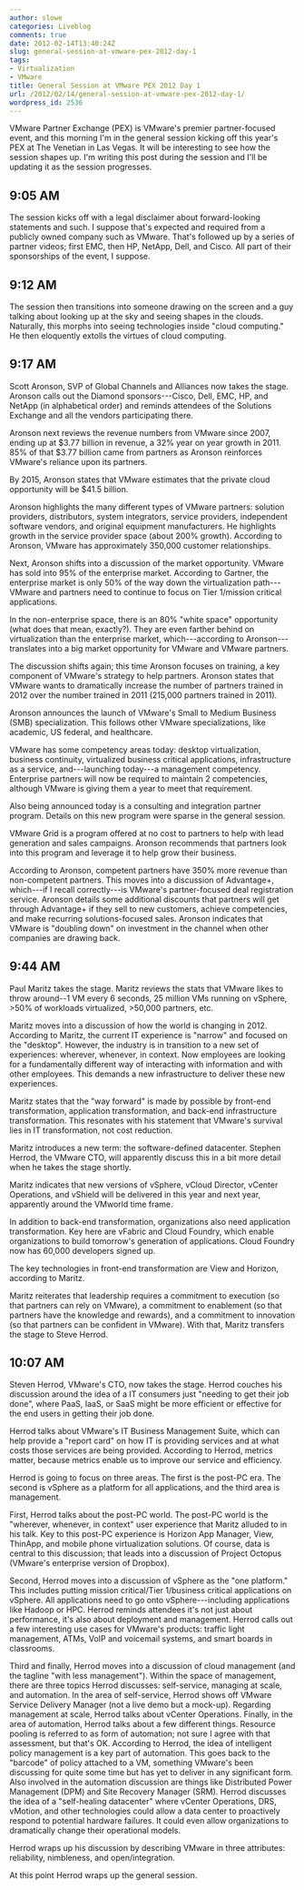 ```yaml
---
author: slowe
categories: Liveblog
comments: true
date: 2012-02-14T13:40:24Z
slug: general-session-at-vmware-pex-2012-day-1
tags:
- Virtualization
- VMware
title: General Session at VMware PEX 2012 Day 1
url: /2012/02/14/general-session-at-vmware-pex-2012-day-1/
wordpress_id: 2536
---
```


VMware Partner Exchange (PEX) is VMware's premier partner-focused event, and this morning I'm in the general session kicking off this year's PEX at The Venetian in Las Vegas. It will be interesting to see how the session shapes up. I'm writing this post during the session and I'll be updating it as the session progresses.

## 9:05 AM

The session kicks off with a legal disclaimer about forward-looking statements and such. I suppose that's expected and required from a publicly owned company such as VMware. That's followed up by a series of partner videos; first EMC, then HP, NetApp, Dell, and Cisco. All part of their sponsorships of the event, I suppose.

## 9:12 AM

The session then transitions into someone drawing on the screen and a guy talking about looking up at the sky and seeing shapes in the clouds. Naturally, this morphs into seeing technologies inside "cloud computing." He then eloquently extolls the virtues of cloud computing.

## 9:17 AM

Scott Aronson, SVP of Global Channels and Alliances now takes the stage. Aronson calls out the Diamond sponsors---Cisco, Dell, EMC, HP, and NetApp (in alphabetical order) and reminds attendees of the Solutions Exchange and all the vendors participating there.

Aronson next reviews the revenue numbers from VMware since 2007, ending up at $3.77 billion in revenue, a 32% year on year growth in 2011. 85% of that $3.77 billion came from partners as Aronson reinforces VMware's reliance upon its partners.

By 2015, Aronson states that VMware estimates that the private cloud opportunity will be $41.5 billion.

Aronson highlights the many different types of VMware partners: solution providers, distributors, system integrators, service providers, independent software vendors, and original equipment manufacturers. He highlights growth in the service provider space (about 200% growth). According to Aronson, VMware has approximately 350,000 customer relationships.

Next, Aronson shifts into a discussion of the market opportunity. VMware has sold into 95% of the enterprise market. According to Gartner, the enterprise market is only 50% of the way down the virtualization path---VMware and partners need to continue to focus on Tier 1/mission critical applications.

In the non-enterprise space, there is an 80% "white space" opportunity (what does that mean, exactly?). They are even farther behind on virtualization than the enterprise market, which---according to Aronson---translates into a big market opportunity for VMware and VMware partners.

The discussion shifts again; this time Aronson focuses on training, a key component of VMware's strategy to help partners. Aronson states that VMware wants to dramatically increase the number of partners trained in 2012 over the number trained in 2011 (215,000 partners trained in 2011).

Aronson announces the launch of VMware's Small to Medium Business (SMB) specialization. This follows other VMware specializations, like academic, US federal, and healthcare.

VMware has some competency areas today: desktop virtualization, business continuity, virtualized business critical applications, infrastructure as a service, and---launching today---a management competency. Enterprise partners will now be required to maintain 2 competencies, although VMware is giving them a year to meet that requirement.

Also being announced today is a consulting and integration partner program. Details on this new program were sparse in the general session.

VMware Grid is a program offered at no cost to partners to help with lead generation and sales campaigns. Aronson recommends that partners look into this program and leverage it to help grow their business.

According to Aronson, competent partners have 350% more revenue than non-competent partners. This moves into a discussion of Advantage+, which---if I recall correctly---is VMware's partner-focused deal registration service. Aronson details some additional discounts that partners will get through Advantage+ if they sell to new customers, achieve competencies, and make recurring solutions-focused sales. Aronson indicates that VMware is "doubling down" on investment in the channel when other companies are drawing back.

## 9:44 AM

Paul Maritz takes the stage. Maritz reviews the stats that VMware likes to throw around--1 VM every 6 seconds, 25 million VMs running on vSphere, >50% of workloads virtualized, >50,000 partners, etc.

Maritz moves into a discussion of how the world is changing in 2012. According to Maritz, the current IT experience is "narrow" and focused on the "desktop". However, the industry is in transition to a new set of experiences: wherever, whenever, in context. Now employees are looking for a fundamentally different way of interacting with information and with other employees. This demands a new infrastructure to deliver these new experiences.

Maritz states that the "way forward" is made by possible by front-end transformation, application transformation, and back-end infrastructure transformation. This resonates with his statement that VMware's survival lies in IT transformation, not cost reduction.

Maritz introduces a new term: the software-defined datacenter. Stephen Herrod, the VMware CTO, will apparently discuss this in a bit more detail when he takes the stage shortly.

Maritz indicates that new versions of vSphere, vCloud Director, vCenter Operations, and vShield will be delivered in this year and next year, apparently around the VMworld time frame.

In addition to back-end transformation, organizations also need application transformation. Key here are vFabric and Cloud Foundry, which enable organizations to build tomorrow's generation of applications. Cloud Foundry now has 60,000 developers signed up.

The key technologies in front-end transformation are View and Horizon, according to Maritz.

Maritz reiterates that leadership requires a commitment to execution (so that partners can rely on VMware), a commitment to enablement (so that partners have the knowledge and rewards), and a commitment to innovation (so that partners can be confident in VMware). With that, Maritz transfers the stage to Steve Herrod.

## 10:07 AM

Steven Herrod, VMware's CTO, now takes the stage. Herrod couches his discussion around the idea of a IT consumers just "needing to get their job done", where PaaS, IaaS, or SaaS might be more efficient or effective for the end users in getting their job done.

Herrod talks about VMware's IT Business Management Suite, which can help provide a "report card" on how IT is providing services and at what costs those services are being provided. According to Herrod, metrics matter, because metrics enable us to improve our service and efficiency.

Herrod is going to focus on three areas. The first is the post-PC era. The second is vSphere as a platform for all applications, and the third area is management.

First, Herrod talks about the post-PC world. The post-PC world is the "wherever, whenever, in context" user experience that Maritz alluded to in his talk. Key to this post-PC experience is Horizon App Manager, View, ThinApp, and mobile phone virtualization solutions. Of course, data is central to this discussion; that leads into a discussion of Project Octopus (VMware's enterprise version of Dropbox).

Second, Herrod moves into a discussion of vSphere as the "one platform." This includes putting mission critical/Tier 1/business critical applications on vSphere. All applications need to go onto vSphere---including applications like Hadoop or HPC. Herrod reminds attendees it's not just about performance, it's also about deployment and management. Herrod calls out a few interesting use cases for VMware's products: traffic light management, ATMs, VoIP and voicemail systems, and smart boards in classrooms.

Third and finally, Herrod moves into a discussion of cloud management (and the tagline "with less management"). Within the space of management, there are three topics Herrod discusses: self-service, managing at scale, and automation. In the area of self-service, Herrod shows off VMware Service Delivery Manager (not a live demo but a mock-up). Regarding management at scale, Herrod talks about vCenter Operations. Finally, in the area of automation, Herrod talks about a few different things. Resource pooling is referred to as form of automation; not sure I agree with that assessment, but that's OK. According to Herrod, the idea of intelligent policy management is a key part of automation. This goes back to the "barcode" of policy attached to a VM, something VMware's been discussing for quite some time but has yet to deliver in any significant form. Also involved in the automation discussion are things like Distributed Power Management (DPM) and Site Recovery Manager (SRM). Herrod discusses the idea of a "self-healing datacenter" where vCenter Operations, DRS, vMotion, and other technologies could allow a data center to proactively respond to potential hardware failures. It could even allow organizations to dramatically change their operational models.

Herrod wraps up his discussion by describing VMware in three attributes: reliability, nimbleness, and open/integration.

At this point Herrod wraps up the general session.
